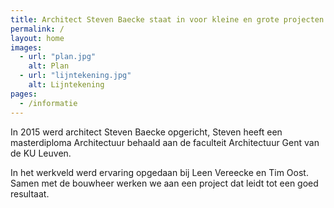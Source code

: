 ```yaml
---
title: Architect Steven Baecke staat in voor kleine en grote projecten.
permalink: /
layout: home
images:
  - url: "plan.jpg"
    alt: Plan
  - url: "lijntekening.jpg"
    alt: Lijntekening
pages:
  - /informatie
---
```


In 2015 werd architect Steven Baecke opgericht, Steven heeft een masterdiploma Architectuur behaald aan
de faculteit Architectuur Gent van de KU Leuven.

In het werkveld werd ervaring opgedaan bij Leen Vereecke en Tim Oost. Samen met de bouwheer werken we aan een project dat leidt tot een goed resultaat.



